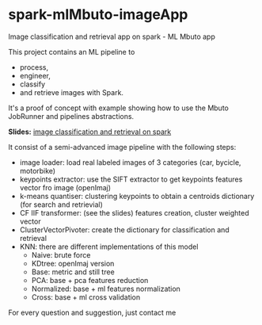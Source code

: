 # spark-mlMbuto-imageApp
Image classification and retrieval app on spark - ML Mbuto app

This project contains an ML pipeline to 
 - process, 
 - engineer, 
 - classify 
 - and retrieve 
images with Spark.

It's a proof of concept with example showing how to use the Mbuto JobRunner and pipelines abstractions. 

**Slides:** [image classification and retrieval on spark](http://www.slideshare.net/gianvitosiciliano/image-classification-and-retrieval-on-spark)

It consist of a semi-advanced image pipeline with the following steps: 

- image loader: load real labeled images of 3 categories (car, bycicle, motorbike)
- keypoints extractor: use the SIFT extractor to get keypoints features vector fro image (openImaj)
- k-means quantiser: clustering keypoints to obtain a centroids dictionary (for search and retrievial)
- CF IIF transformer: (see the slides) features creation, cluster weighted vector
- ClusterVectorPivoter: create the dictionary for classification and retrieval
- KNN: there are different implementations of this model 
   * Naive: brute force
   * KDtree: openImaj version
   * Base: metric and still tree
   * PCA: base + pca features reduction
   * Normalized: base + ml features normalization
   * Cross: base + ml cross validation


For every question and suggestion, just contact me



